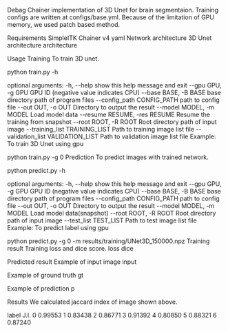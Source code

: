 Debag
Chainer implementation of 3D Unet for brain segmentaion.
Training configs are written at configs/base.yml.
Because of the limitation of GPU memory, we used patch based method.

Requirements
SimpleITK
Chainer v4
yaml
Network architecture
3D Unet architecture architecture

Usage
Training
To train 3D unet.

python train.py -h

optional arguments:
  -h, --help            show this help message and exit
  --gpu GPU, -g GPU     GPU ID (negative value indicates CPU)
  --base BASE, -B BASE  base directory path of program files
  --config_path CONFIG_PATH
                        path to config file
  --out OUT, -o OUT     Directory to output the result
  --model MODEL, -m MODEL
                        Load model data
  --resume RESUME, -res RESUME
                        Resume the training from snapshot
  --root ROOT, -R ROOT  Root directory path of input image
  --training_list TRAINING_LIST
                        Path to training image list file
  --validation_list VALIDATION_LIST
                        Path to validation image list file
Example:
To train 3D Unet using gpu

python train.py -g 0
Prediction
To predict images with trained network.

python predict.py -h

optional arguments:
  -h, --help            show this help message and exit
  --gpu GPU, -g GPU     GPU ID (negative value indicates CPU)
  --base BASE, -B BASE  base directory path of program files
  --config_path CONFIG_PATH
                        path to config file
  --out OUT, -o OUT     Directory to output the result
  --model MODEL, -m MODEL
                        Load model data(snapshot)
  --root ROOT, -R ROOT  Root directory path of input image
  --test_list TEST_LIST
                        Path to test image list file
Example:
To predict label using gpu

python predict.py -g 0 -m results/training/UNet3D_150000.npz
Training result
Training loss and dice score.
loss
dice

Predicted result
Example of input image
input

Example of ground truth
gt

Example of prediction
p

Results
We calculated jaccard index of image shown above.

label	J.I.
0	0.99553
1	0.83438
2	0.86771
3	0.91392
4	0.80850
5	0.88321
6	0.87240
